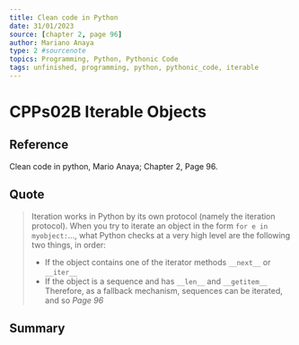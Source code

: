 ```yaml
---
title: Clean code in Python
date: 31/01/2023
source: [chapter 2, page 96]
author: Mariano Anaya
type: 2 #sourcenote
topics: Programming, Python, Pythonic Code
tags: unfinished, programming, python, pythonic_code, iterable
---
```

# CPPs02B Iterable Objects

## **Reference** 
Clean code in python, Mario Anaya; Chapter 2, Page 96.

## **Quote** 
> Iteration works in Python by its own protocol (namely the iteration protocol). When you try to iterate an object in the form `for e in myobject:`..., what Python checks at a very high level are the following two things, in order:
> - If the object contains one of the iterator methods `__next__` or `__iter__`
> -  If the object is a sequence and has `__len__` and `__getitem__` Therefore, as a fallback mechanism, sequences can be iterated, and so *Page 96*

## **Summary**